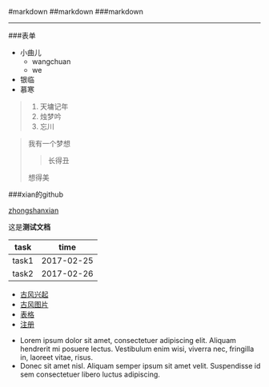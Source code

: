 #markdown
##markdown
###markdown
***
###表单
+ 小曲儿
	+ wangchuan
	+ we
+ 银临
+ 慕寒

>1. 天墉记年
>2. 烛梦吟
>3. 忘川

> 我有一个梦想
>> 长得丑
>
> 想得美

###xian的github

[zhongshanxian](https://github.com/zhongshanxian/Baidu-IFE-2017)

这是**测试文档**

|task|time|
|----|----|
|task1|2017-02-25|
|task2|2017-02-26|

<nav>
  <ul>
     <li><a href="#part1">古风兴起</a></li>
	 <li><a href="#part2">古风图片</a></li>
	 <li><a href="#part3">表格</a></li>
	 <li><a href="#part4">注册</a></li>
  </ul>
</nav>

*   Lorem ipsum dolor sit amet, consectetuer adipiscing elit.
    Aliquam hendrerit mi posuere lectus. Vestibulum enim wisi,
    viverra nec, fringilla in, laoreet vitae, risus.
*   Donec sit amet nisl. Aliquam semper ipsum sit amet velit.
    Suspendisse id sem consectetuer libero luctus adipiscing.